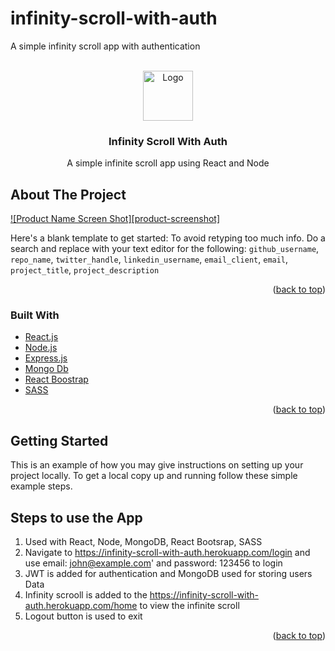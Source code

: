 # infinity-scroll-with-auth
A simple infinity scroll app with authentication
<div id="top"></div>

<!-- PROJECT LOGO -->
<br />
<div align="center">
  <a href="https://github.com/prabhatkumarjena16/infinity-scroll-with-auth">
    <img src="images/logo.png" alt="Logo" width="80" height="80">
  </a>

<h3 align="center">Infinity Scroll With Auth</h3>

  <p align="center">
    A simple infinite scroll app using React and Node
  </p>
</div>

<!-- ABOUT THE PROJECT -->
## About The Project

[![Product Name Screen Shot][product-screenshot]](https://example.com)

Here's a blank template to get started: To avoid retyping too much info. Do a search and replace with your text editor for the following: `github_username`, `repo_name`, `twitter_handle`, `linkedin_username`, `email_client`, `email`, `project_title`, `project_description`

<p align="right">(<a href="#top">back to top</a>)</p>

### Built With
* [React.js](https://reactjs.org/)
* [Node.js]()
* [Express.js]()
* [Mongo Db]()
* [React Boostrap]()
* [SASS]()

<p align="right">(<a href="#top">back to top</a>)</p>

<!-- GETTING STARTED -->
## Getting Started

This is an example of how you may give instructions on setting up your project locally.
To get a local copy up and running follow these simple example steps.

<!-- CONTRIBUTING -->
## Steps to use the App
1. Used with React, Node, MongoDB, React Bootsrap, SASS
2. Navigate to https://infinity-scroll-with-auth.herokuapp.com/login and use email: john@example.com' and password: 123456 to login
3. JWT is added for authentication and MongoDB used for storing users Data
4. Infinity scrooll is added to the https://infinity-scroll-with-auth.herokuapp.com/home to view the infinite scroll
5. Logout button is used to exit 

<p align="right">(<a href="#top">back to top</a>)</p>
